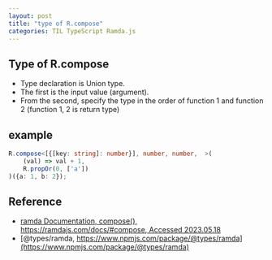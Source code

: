 ```yaml
---
layout: post
title: "type of R.compose"
categories: TIL TypeScript Ramda.js
---
```


## Type of R.compose

- Type declaration is Union type.
- The first is the input value (argument).
- From the second, specify the type in the order of function 1 and function 2 (function 1, 2 is return type)

## example

```TypeScript
R.compose<[{[key: string]: number}], number, number,  >(
	(val) => val + 1,
	R.propOr(0, ['a'])
)({a: 1, b: 2});
```


## Reference
- [ramda Documentation, compose(), https://ramdajs.com/docs/#compose, Accessed 2023.05.18](https://ramdajs.com/docs/#compose)
- [@types/ramda, https://www.npmjs.com/package/@types/ramda](https://www.npmjs.com/package/@types/ramda)